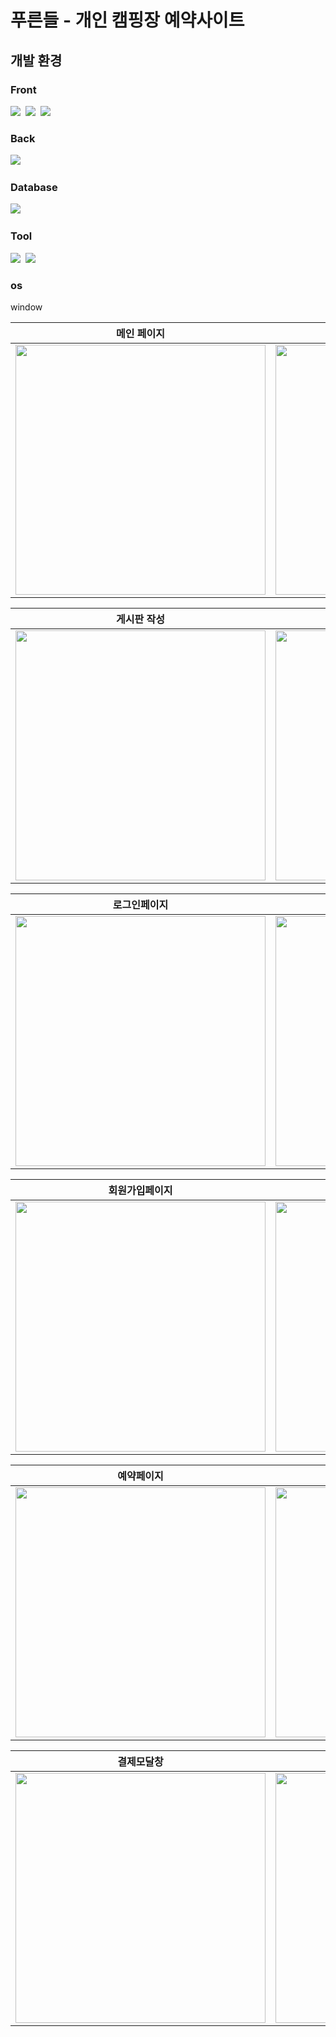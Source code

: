 #  푸른들 - 개인 캠핑장 예약사이트




## 개발 환경

<div>
<h3>Front</h3><div> <img src="https://img.shields.io/badge/html5-%23E34F26.svg?style=for-the-badge&logo=html5&logoColor=white" />&nbsp
  <img src="https://img.shields.io/badge/css3-%231572B6.svg?style=for-the-badge&logo=css3&logoColor=white" />&nbsp <img src="https://img.shields.io/badge/spring-%236DB33F.svg?style=for-the-badge&logo=spring&logoColor=white" />&nbsp</div>
<h3>Back</h3> <div>
  <img src="https://img.shields.io/badge/spring-%236DB33F.svg?style=for-the-badge&logo=spring&logoColor=white" />&nbsp</div>
<h3>Database</h3><div> 
  <img src="https://img.shields.io/badge/mysql-4479A1.svg?style=for-the-badge&logo=mysql&logoColor=white" />&nbsp</div>
<h3>Tool</h3><div> <img src="https://img.shields.io/badge/IntelliJIDEA-000000.svg?style=for-the-badge&logo=intellij-idea&logoColor=white" />&nbsp <img src="https://img.shields.io/badge/Visual%20Studio%20Code-0078d7.svg?style=for-the-badge&logo=visual-studio-code&logoColor=white" />&nbsp </div>
<h3>os</h3>window
</div>



| 메인 페이지  |  소개 페이지   |
| :-------------------------------------------: | :------------: 
|<img src="https://github.com/user-attachments/assets/f020ff22-2556-48a7-82a1-095ad9716864" width=400/>|<img src="https://github.com/user-attachments/assets/f0e32da9-d642-4a2c-aefa-3a606ce1d8fa" width=400/>|

| 게시판 작성  | 게시판 |
| :-------------------------------------------: | :------------: 
|<img src="https://github.com/user-attachments/assets/22dc09ef-e288-4ed9-a496-84717a706df4" width=400/>|<img src="https://github.com/user-attachments/assets/9ddc9fc1-1d46-485f-87e6-c957b97d6cfd" width=400/>|


| 로그인페이지  | 마이페이지 |
| :-------------------------------------------: | :------------: 
|<img src="https://github.com/user-attachments/assets/590c60ab-dc3b-498a-847a-938d80414ba1" width=400/>|<img src="https://github.com/user-attachments/assets/264e9bf1-51bd-48a6-b3f3-784c2cade7b6" width=400/>|

| 회원가입페이지  | 회원가입정보입력 페이지 |
| :-------------------------------------------: | :------------: 
|<img src="https://github.com/user-attachments/assets/6985a268-f4c5-4c42-aaa4-999e25e27120" width=400/>|<img src="https://github.com/user-attachments/assets/bda2380e-1c06-44ab-9a7f-1a08287c8315" width=400/>|

| 예약페이지  | 결제페이지 |
| :-------------------------------------------: | :------------: 
|<img src="https://github.com/user-attachments/assets/b933bbe4-e0f3-40eb-b4fa-9455f461d4d3" width=400/>|<img src="https://github.com/user-attachments/assets/72e2c9c8-1c6a-4608-9e26-398f52adc197" width=400/>|

| 결제모달창  |결제 완료페이지  |
| :-------------------------------------------: | :------------: 
|<img src="https://github.com/user-attachments/assets/6cc5dc15-0db1-484c-b408-76e9ad59dd68" width=400/>|<img src="https://github.com/user-attachments/assets/13e9e3a7-f7cc-4288-94a8-43f5faf6fce5" width=400/>|
